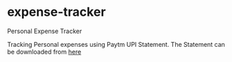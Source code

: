 # expense-tracker
Personal Expense Tracker

Tracking Personal expenses using Paytm UPI Statement. The Statement can be downloaded from [here](https://paytm.com/blog/payments/upi/download-upi-statement-paytm/)